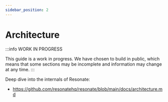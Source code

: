 ```yaml
---
sidebar_position: 2
---
```


# Architecture

:::info WORK IN PROGRESS

This guide is a work in progress. We have chosen to build in public, which means that some sections may be incomplete and information may change at any time.
:::

Deep dive into the internals of Resonate:
- https://github.com/resonatehq/resonate/blob/main/docs/architecture.md
